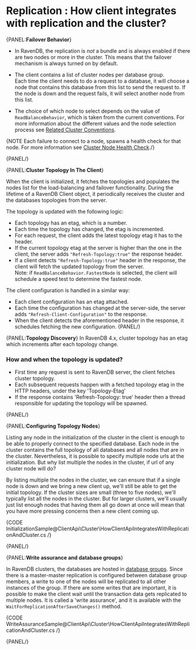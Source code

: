 ﻿# Replication : How client integrates with replication and the cluster?

{PANEL:**Failover Behavior**}

* In RavenDB, the replication is _not_ a bundle and is always enabled if there are two nodes or more in the cluster. 
  This means that the failover mechanism is always turned on by default.  

* The client contains a list of cluster nodes per database group.  
  Each time the client needs to do a request to a database, it will choose a node that contains this database from this list to send the request to. 
  If the node is down and the request fails, it will select another node from this list.  

* The choice of which node to select depends on the value of `ReadBalanceBehavior`, which is taken from the current conventions. 
  For more information about the different values and the node selection process see [Related Cluster Conventions](../configuration/cluster). 
  
{NOTE Each failure to connect to a node, spawns a health check for that node. For more information see [Cluster Node Health Check](health-check)./}

{PANEL/}

{PANEL:**Cluster Topology In The Client**}

When the client is initialized, it fetches the topologies and populates the nodes list for the load-balancing and failover functionality.
During the lifetime of a RavenDB Client object, it periodically receives the cluster and the databases topologies from the server.  

The topology is updated with the following logic:

* Each topology has an etag, which is a number. 
* Each time the topology has changed, the etag is incremented.  
* For each request, the client adds the latest topology etag it has to the header.  
* If the current topology etag at the server is higher than the one in the client, the server adds `"Refresh-Topology:true"` the response header.  
* If a client detects `"Refresh-Topology:true"` header in the response, the client will fetch the updated topology from the server.  
  Note: if `ReadBalanceBehavior.FastestNode` is selected, the client will schedule a speed test to determine the fastest node.  

The client configuration is handled in a similar way:

* Each client configuration has an etag attached.  
* Each time the configuration has changed at the server-side, the server adds `"Refresh-Client-Configuration"` to the response.  
* When the client detects the aforementioned header in the response, it schedules fetching the new configuration.
{PANEL/}

{PANEL:**Topology Discovery**}
In RavenDB 4.x, cluster topology has an etag which increments after each topology change.

### How and when the topology is updated?
* First time any request is sent to RavenDB server, the client fetches cluster topology. 
* Each subsequent requests happen with a fetched topology etag in the HTTP headers, under the key 'Topology-Etag'
* If the response contains 'Refresh-Topology: true' header then a thread responsible for updating the topology will be spawned.

{PANEL/}

{PANEL:**Configuring Topology Nodes**}

Listing any node in the initialization of the cluster in the client is enough to be able to properly connect to the specified database. 
Each node in the cluster contains the full topology of all databases and all nodes that are in the cluster.
Nevertheless, it is possible to specify multiple node urls at the initialization. But why list multiple the nodes in the cluster, if url of any cluster node will do?

By listing multiple the nodes in the cluster, we can ensure that if a single node is down and we bring a new client up, we'll still be able to get the initial topology. If the cluster sizes are small (three to five nodes), we'll typically list all the nodes in the cluster. But for larger clusters, we'll usually just list enough nodes that having them all go down at once will mean that you have more pressing concerns then a new client coming up.

{CODE InitializationSample@ClientApi\Cluster\HowClientApiIntegratesWithReplicationAndCluster.cs /}

{PANEL/}

{PANEL:**Write assurance and database groups**}

In RavenDB clusters, the databases are hosted in [database groups](../../glossary/database-group). 
Since there is a master-master replication is configured between database group members, a write to one of the nodes will be replicated to all other instances of the group.
If there are some writes that are important, it is possible to make the client wait until the transaction data gets replicated to multiple nodes.
It is called a 'write assurance', and it is available with the `WaitForReplicationAfterSaveChanges()` method.

{CODE WriteAssuranceSample@ClientApi\Cluster\HowClientApiIntegratesWithReplicationAndCluster.cs /}

{PANEL/}
